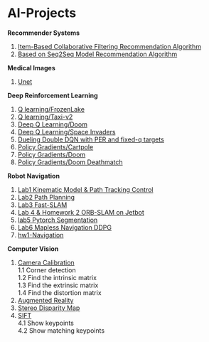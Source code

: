 # AI-Projects
**Recommender Systems**                                                                                               

1. [Item-Based Collaborative Filtering Recommendation Algorithm](https://github.com/wolf-bailang/AI-Projects/tree/master/Recommender%20Systems/Item-Based%20Collaborative%20Filtering%20Recommendation%20Algorithm)                                      
2. [Based on Seq2Seq Model Recommendation Algorithm](https://github.com/wolf-bailang/AI-Projects/tree/master/Recommender%20Systems/Based%20on%20Seq2Seq%20Model%20Recommendation%20Algorithm)                              

**Medical Images**
1. [Unet](https://github.com/wolf-bailang/AI-Projects/tree/master/Medical%20Images/Unet)

**Deep Reinforcement Learning**

1. [Q learning/FrozenLake](https://github.com/wolf-bailang/AI-Projects/tree/master/Deep%20Reinforcement%20Learning/1.%20Q%20learning/FrozenLake) 
1. [Q learning/Taxi-v2](https://github.com/wolf-bailang/AI-Projects/tree/master/Deep%20Reinforcement%20Learning/1.%20Q%20learning/Taxi-v2) 
2. [Deep Q Learning/Doom](https://github.com/wolf-bailang/AI-Projects/tree/master/Deep%20Reinforcement%20Learning/2.%20Deep%20Q%20Learning/Doom) 
2. [Deep Q Learning/Space Invaders](https://github.com/wolf-bailang/AI-Projects/tree/master/Deep%20Reinforcement%20Learning/2.%20Deep%20Q%20Learning/Space%20Invaders)
3. [Dueling Double DQN with PER and fixed-q targets](https://github.com/wolf-bailang/AI-Projects/tree/master/Deep%20Reinforcement%20Learning/3.%20Dueling%20Double%20DQN%20with%20PER%20and%20fixed-q%20targets)
4. [Policy Gradients/Cartpole](https://github.com/wolf-bailang/AI-Projects/tree/master/Deep%20Reinforcement%20Learning/4.%20Policy%20Gradients/Cartpole)
4. [Policy Gradients/Doom](https://github.com/wolf-bailang/AI-Projects/tree/master/Deep%20Reinforcement%20Learning/4.%20Policy%20Gradients/Doom)
4. [Policy Gradients/Doom Deathmatch](https://github.com/wolf-bailang/AI-Projects/tree/master/Deep%20Reinforcement%20Learning/4.%20Policy%20Gradients/Doom%20Deathmatch)

**Robot Navigation**  
1. [Lab1 Kinematic Model & Path Tracking Control](https://github.com/wolf-bailang/AI-Projects/tree/master/Robot%20Navigation/Lab1%20Kinematic%20Model%20%26%20Path%20Tracking%20Control)   
2. [Lab2 Path Planning](https://github.com/wolf-bailang/AI-Projects/tree/master/Robot%20Navigation/Lab2%20Path%20Planning)    
3. [Lab3 Fast-SLAM](https://github.com/wolf-bailang/AI-Projects/tree/master/Robot%20Navigation/Lab3%20Fast-SLAM)  
4. [Lab 4 & Homework 2 ORB-SLAM on Jetbot](https://github.com/wolf-bailang/AI-Projects/tree/master/Robot%20Navigation/Lab%204%20%26%20Homework%202%20ORB-SLAM%20on%20Jetbot)  
5. [lab5 Pytorch Segmentation](https://github.com/wolf-bailang/AI-Projects/tree/master/Robot%20Navigation/lab5%20Pytorch%20Segmentation)  
6. [Lab6 Mapless Navigation DDPG](https://github.com/wolf-bailang/AI-Projects/tree/master/Robot%20Navigation/Lab6%20Mapless%20Navigation%20DDPG)
7. [hw1-Navigation](https://github.com/wolf-bailang/AI-Projects/tree/master/Robot%20Navigation/hw1-Navigation)

**Computer Vision**
1. [Camera Calibration](https://github.com/wolf-bailang/AI-Projects/tree/master/Computer%20Vision/Camera%20Calibration)  
1.1 Corner detection  
1.2 Find the intrinsic matrix  
1.3 Find the extrinsic matrix  
1.4 Find the distortion matrix
2. [Augmented Reality](https://github.com/wolf-bailang/AI-Projects/tree/master/Computer%20Vision/Camera%20Calibration)  
3. [Stereo Disparity Map](https://github.com/wolf-bailang/AI-Projects/tree/master/Computer%20Vision/Camera%20Calibration)  
4. [SIFT](https://github.com/wolf-bailang/AI-Projects/tree/master/Computer%20Vision/Camera%20Calibration)  
4.1 Show keypoints  
4.2 Show matching keypoints



